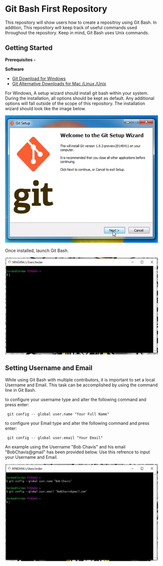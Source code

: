 # Git Bash First Repository

This repository will show users how to create a repositroy using Git Bash. In addition, This repository will keep track of useful commands used throughout the repository. Keep in mind, Git Bash uses Unix commands. 

## Getting Started

**Prerequisites -**

**Software**
- [Git Download for Windows](https://gitforwindows.org/)
- [Git Alternative Downloads for Mac /Linux /Unix](https://git-scm.com/downloads)

For Windows, A setup wizard should install git bash within your system. During the installation, all options should be kept as default. Any additional options will fall outside of the scope of this repository. The installation wizard should look like the image below.

<img src = "Git Pictures/Git Installing window.JPG" Width="600" height="420">

Once installed, launch Git Bash. 

<img src = "Git Pictures/Git Bash Command Line.JPG" Width="650" height="320">

## Setting Username and Email

While using Git Bash with multiple contributors, it is important to set a local Username and Email. This task can be accomplished by using the command line in Git Bash. 

to configure your username type and alter the following command and press enter:
```
 git config -- global user.name "Your Full Name"
```
to configure your Email type and alter the following command and press enter:

```
 git config -- global user.email "Your Email"
 ```
 
 An example using the Username "Bob Chavis" and his email "BobChavis@gmail" has been provided below. Use this refrence to input your Username and Email.
 
<img src="Git Pictures/Username and Email.JPG" Width="650" height="320">
